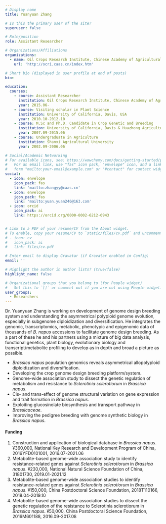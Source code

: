 ```yaml
---
# Display name
title: Yuanyuan Zhang

# Is this the primary user of the site?
superuser: false

# Role/position
role: Assistant Researcher

# Organizations/Affiliations
organizations:
  - name: Oil Crops Research Institute, Chinese Academy of Agricultural Sciences
    url: 'http://ocri.caas.cn/index.htm'

# Short bio (displayed in user profile at end of posts)
bio: 

education:
  courses:
    - course: Assistant Researcher
      institution: Oil Crops Research Institute, Chinese Academy of Agricultural Sciences
      year: 2015.06-
    - course: Visiting scholar in Plant Science
      institution: University of California, Davis, USA 
      year: 2010.10-2012.10 
    - course: M.Sc and Ph.D. Candidate in Crop Genetic and Breeding
      institution: University of California, Davis & Huazhong Agricultural University 
      year: 2007.09-2015.06  
    - course: Undergraduate in Agriculture
      institution: Shanxi Agricultural University
      year: 2002.09-2006.06

# Social/Academic Networking
# For available icons, see: https://wowchemy.com/docs/getting-started/page-builder/#icons
#   For an email link, use "fas" icon pack, "envelope" icon, and a link in the
#   form "mailto:your-email@example.com" or "#contact" for contact widget.
social:
  - icon: envelope
    icon_pack: fas
    link: 'mailto:zhangyy@caas.cn'
  - icon: envelope
    icon_pack: fas
    link: 'mailto:yuan.yuan246@163.com'
  - icon: orcid
    icon_pack: ai
    link: https://orcid.org/0000-0002-6212-0943


# Link to a PDF of your resume/CV from the About widget.
# To enable, copy your resume/CV to `static/files/cv.pdf` and uncomment the lines below.
# - icon: cv
#   icon_pack: ai
#   link: files/cv.pdf

# Enter email to display Gravatar (if Gravatar enabled in Config)
email: ''

# Highlight the author in author lists? (true/false)
highlight_name: false

# Organizational groups that you belong to (for People widget)
#   Set this to `[]` or comment out if you are not using People widget.
user_groups:
  - Researchers
---
```


Dr. Yuanyuan Zhang is working on development of genome design breeding system and understanding the asymmetrical polyploid genome evolution, especially in subgenome diploidization and diversification. He integrates the genomic, transcriptomics, metabolic, phenotypic and epigenomic data of thousands of *B. napus* accessions to facilitate genome design breeding. As a part of these he and his partners using a mixture of big data analysis, functional genetics, plant biology, evolutionary biology and transcript/metabolite profiling to develop as in depth and broad a picture as possible.
- *Brassica napus* population genomics reveals asymmetrical allopolyploid diploidization and diversification.
- Developing the crop genome design breeding platform/system.
- Genome-wide association study to dissect the genetic regulation of metabolism and resistance to *Sclerotinia sclerotiorum* in *Brassica napus*.
- Cis- and trans-effect of genome structural variation on gene expression and trait formation in *Brassica napus*.
- Exploiting glucosinolate biosynthesis and transport pathway in *Brassicaceae*.
- Improving the pedigree breeding with genome synthetic biology in *Brassica napus*.

#### Funding
1.	Construction and application of biological database in *Brassica napus*. ¥360,000, National Key Research and Development Program of China, 2016YFD0101001, 2016.07-2021.06
2.	Metabolite-based genome-wide association study to identify resistance-related genes against *Sclerotinia sclerotiorum* in *Brassica napus*. ¥230,000, National Natural Science Foundation of China, 31801730, 2019.01-2021.12
3.	Metabolite-based genome-wide association studies to identify resistance-related genes against *Sclerotinia sclerotiorum* in *Brassica napus*. ¥150,000, China Postdoctoral Science Foundation, 2018T110166, 2018.04-2019.10
4.	Metabolite-based genome-wide association studies to dissect the genetic regulation of the resistance to Sclerotinia sclerotiorum in *Brassica napus*. ¥50,000, China Postdoctoral Science Foundation, 2016M601188, 2016.09-2017.08
